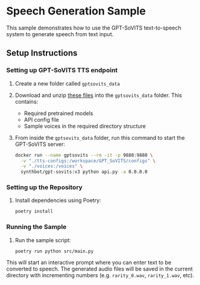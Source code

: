 # Speech Generation Sample

This sample demonstrates how to use the GPT-SoVITS text-to-speech system to generate speech from text input.

## Setup Instructions

### Setting up GPT-SoVITS TTS endpoint

1. Create a new folder called `gptsovits_data`

2. Download and unzip [these files](https://drive.google.com/file/d/106i6hQVDrUuULe_k8-MSi7wB4fW0X2Qx/view?usp=sharing) into the `gptsovits_data` folder. This contains:
   - Required pretrained models 
   - API config file
   - Sample voices in the required directory structure

3. From inside the `gptsovits_data` folder, run this command to start the GPT-SoVITS server:
   ```bash
   docker run --name gptsovits --rm -it -p 9880:9880 \
     -v "./tts-configs:/workspace/GPT_SoVITS/configs" \
     -v "./voices:/voices" \
     synthbot/gpt-sovits:v3 python api.py -a 0.0.0.0
   ```

### Setting up the Repository

1. Install dependencies using Poetry:
   ```bash
   poetry install
   ```

### Running the Sample

1. Run the sample script:
   ```bash
   poetry run python src/main.py
   ```

This will start an interactive prompt where you can enter text to be converted to speech. The generated audio files will be saved in the current directory with incrementing numbers (e.g. `rarity_0.wav`, `rarity_1.wav`, etc).
